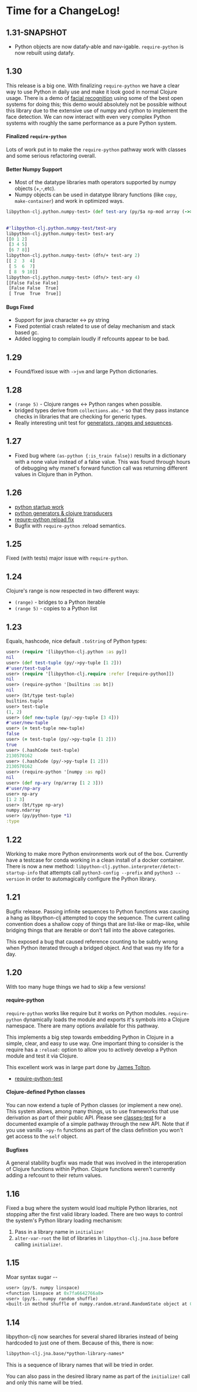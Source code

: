 # Time for a ChangeLog!

## 1.31-SNAPSHOT

* Python objects are now datafy-able and nav-igable.  `require-python`
  is now rebuilt using datafy.
  

## 1.30

This release is a big one.  With finalizing `require-python` we have a clear way
to use Python in daily use and make it look good in normal Clojure usage.  There
is a demo of [facial recognition](https://github.com/cnuernber/facial-rec) using some
of the best open systems for doing this; this demo would absolutely not be possible
without this library due to the extensive use of numpy and cython to implement the
face detection.  We can now interact with even very complex Python systems with
roughly the same performance as a pure Python system.

#### Finalized `require-python`

Lots of work put in to make the `require-python` pathway work with
classes and some serious refactoring overall.

#### Better Numpy Support

* Most of the datatype libraries math operators supported by numpy objects (+,-,etc).
* Numpy objects can be used in datatype library functions (like `copy`, `make-container`)
  and work in optimized ways.
  
```clojure
libpython-clj.python.numpy-test> (def test-ary (py/$a np-mod array (->> (range 9)
                                                                        (partition 3)
                                                                        (mapv vec))))
#'libpython-clj.python.numpy-test/test-ary
libpython-clj.python.numpy-test> test-ary
[[0 1 2]
 [3 4 5]
 [6 7 8]]
libpython-clj.python.numpy-test> (dfn/+ test-ary 2)
[[ 2  3  4]
 [ 5  6  7]
 [ 8  9 10]]
libpython-clj.python.numpy-test> (dfn/> test-ary 4)
[[False False False]
 [False False  True]
 [ True  True  True]]
```
  
#### Bugs Fixed
* Support for java character <-> py string
* Fixed potential crash related to use of delay mechanism and stack based gc.
* Added logging to complain loudly if refcounts appear to be bad.


## 1.29

* Found/fixed issue with `->jvm` and large Python dictionaries.


## 1.28

* `(range 5)` - Clojure ranges <-> Python ranges when possible.
* bridged types derive from `collections.abc.*` so that they pass instance checks in
  libraries that are checking for generic types.
* Really interesting unit test for
  [generators, ranges and sequences](test/libpython_clj/iter_gen_seq_test.clj).


## 1.27

* Fixed bug where `(as-python {:is_train false})` results in a dictionary with a none
  value instead of a false value.  This was found through hours of debugging why
  mxnet's forward function call was returning different values in Clojure than in
  Python.


## 1.26

* [python startup work](https://github.com/cnuernber/libpython-clj/commit/16da3d885f29bde59ea219c9438b9d3654387971)
* [python generators & clojure transducers](https://github.com/cnuernber/libpython-clj/pull/27)
* [requre-python reload fix](https://github.com/cnuernber/libpython-clj/pull/24)
* Bugfix with `require-python` :reload semantics.


## 1.25

Fixed (with tests) major issue with `require-python`.


## 1.24

Clojure's range is now respected in two different ways:
* `(range)` - bridges to a Python iterable
* `(range 5)` - copies to a Python list


## 1.23

Equals, hashcode, nice default `.toString` of Python types:

```clojure
user> (require '[libpython-clj.python :as py])
nil
user> (def test-tuple (py/->py-tuple [1 2]))
#'user/test-tuple
user> (require '[libpython-clj.require :refer [require-python]])
nil
user> (require-python '[builtins :as bt])
nil
user> (bt/type test-tuple)
builtins.tuple
user> test-tuple
(1, 2)
user> (def new-tuple (py/->py-tuple [3 4]))
#'user/new-tuple
user> (= test-tuple new-tuple)
false
user> (= test-tuple (py/->py-tuple [1 2]))
true
user> (.hashCode test-tuple)
2130570162
user> (.hashCode (py/->py-tuple [1 2]))
2130570162
user> (require-python '[numpy :as np])
nil
user> (def np-ary (np/array [1 2 3]))
#'user/np-ary
user> np-ary
[1 2 3]
user> (bt/type np-ary)
numpy.ndarray
user> (py/python-type *1)
:type
```


## 1.22

Working to make more Python environments work out of the box.  Currently have a
testcase for conda working in a clean install of a docker container.  There is now a
new method: `libpython-clj.python.interpreter/detect-startup-info` that attempts
call `python3-config --prefix` and `python3 --version` in order to automagically
configure the Python library.


## 1.21

Bugfix release.  Passing infinite sequences to Python functions was
causing a hang as libpython-clj attempted to copy the sequence.  The
current calling convention does a shallow copy of things that are list-like
or map-like, while bridging things that are iterable or don't fall into
the above categories.

This exposed a bug that caused reference counting to be subtly wrong when
Python iterated through a bridged object.  And that was my life for a day.

## 1.20

With too many huge things we had to skip a few versions!

#### require-python

`require-python` works like require but it works on Python modules.
`require-python` dynamically loads the module and exports it's symbols into
a Clojure namespace.  There are many options available for this pathway.


This implements a big step towards embedding Python in Clojure in a simple,
clear, and easy to use way.  One important thing to consider is the require
has a `:reload:` option to allow you to actively develop a Python module and
test it via Clojure.


This excellent work was in large part done by [James Tolton](https://github.com/jjtolton).


* [require-python-test](test/libpython_clj/require_python_test.clj)


#### Clojure-defined Python classes

You can now extend a tuple of Python classes (or implement a new one).  This system
allows, among many things, us to use frameworks that use derivation as part of their
public API.  Please see [classes-test](test/libpython_clj/classes_test.clj) for a documented
example of a simple pathway through the new API.  Note that if you use vanilla
`->py-fn` functions as part of the class definition you won't get access to the `self`
object.


#### Bugfixes

A general stability bugfix was made that was involved in the interoperation of
Clojure functions within Python.  Clojure functions weren't currently adding
a refcount to their return values.


## 1.16

Fixed a bug where the system would load multiple Python libraries, not stopping
after the first valid library loaded.  There are two ways to control the system's
Python library loading mechanism:

1. Pass in a library name in `initialize!`
2. `alter-var-root` the list of libraries in `libpython-clj.jna.base` before
   calling `initialize!`.


## 1.15

Moar syntax sugar --
```clojure
user> (py/$. numpy linspace)
<function linspace at 0x7fa6642766a8>
user> (py/$.. numpy random shuffle)
<built-in method shuffle of numpy.random.mtrand.RandomState object at 0x7fa66410cca8>
```


## 1.14

libpython-clj now searches for several shared libraries instead of being hardcoded
to just one of them.  Because of this, there is now:

```clojure
libpython-clj.jna.base/*python-library-names*
```

This is a sequence of library names that will be tried in order.

You can also pass in the desired library name as part of the `initialize!` call and
only this name will be tried.
